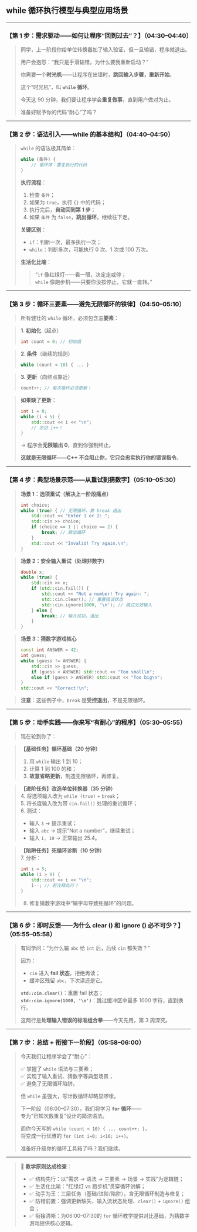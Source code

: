 ## **while 循环执行模型与典型应用场景**  

---

### 【第 1 步：需求驱动——如何让程序“回到过去”？】（04:30–04:40）

> 同学，上一阶段你给单位转换器加了输入验证，但一旦输错，程序就退出。  
>  
> 用户会抱怨：“我只是手滑输错，为什么要我重新启动？”  
>  
> 你需要一个**时光机**——让程序在出错时，**跳回输入步骤，重新开始**。  
>  
> 这个“时光机”，叫 **`while` 循环**。  
>  
> 今天这 90 分钟，我们要让程序学会**重复做事**，直到用户做对为止。  
>  
> 准备好赋予你的代码“耐心”了吗？

---

### 【第 2 步：语法引入——while 的基本结构】（04:40–04:50）

> `while` 的语法极其简单：
> ```cpp
> while (条件) {
>     // 循环体：重复执行的代码
> }
> ```
>  
> **执行流程**：  
> 1. 检查 `条件`；  
> 2. 如果为 `true`，执行 `{}` 中的代码；  
> 3. 执行完后，**自动回到第 1 步**；  
> 4. 如果 `条件` 为 `false`，**跳出循环**，继续往下走。  
>  
> **关键区别**：  
> - `if`：判断一次，最多执行一次；  
> - `while`：判断多次，可能执行 0 次、1 次或 100 万次。  
>  
> **生活化比喻**：  
> > “`if` 像红绿灯——看一眼，决定走或停；  
> > `while` 像跑步机——只要你没按停止，它就一直转。”

---

### 【第 3 步：循环三要素——避免无限循环的铁律】（04:50–05:10）

> 所有健壮的 `while` 循环，必须包含**三要素**：

> **1. 初始化**（起点）  
> ```cpp
> int count = 0; // 初始值
> ```

> **2. 条件**（继续的规则）  
> ```cpp
> while (count < 10) { ... }
> ```

> **3. 更新**（向终点靠近）  
> ```cpp
> count++; // 每次循环必须更新！
> ```

> **如果缺了更新**：
> ```cpp
> int i = 0;
> while (i < 5) {
>     std::cout << i << "\n";
>     // 忘记 i++！
> }
> ```
> → 程序会**无限输出 0**，直到你强制终止。  
>  
> **这就是无限循环——C++ 不会阻止你，它只会忠实执行你的错误指令**。

---

### 【第 4 步：典型场景示范——从重试到猜数字】（05:10–05:30）

> **场景 1：选项重试（解决上一阶段痛点）**
> ```cpp
> int choice;
> while (true) { // 无限循环，靠 break 退出
>     std::cout << "Enter 1 or 2: ";
>     std::cin >> choice;
>     if (choice == 1 || choice == 2) {
>         break; // 跳出循环
>     }
>     std::cout << "Invalid! Try again.\n";
> }
> ```

> **场景 2：安全输入重试（处理非数字）**
> ```cpp
> double x;
> while (true) {
>     std::cin >> x;
>     if (std::cin.fail()) {
>         std::cout << "Not a number! Try again: ";
>         std::cin.clear(); // 重置错误状态
>         std::cin.ignore(1000, '\n'); // 跳过无效输入
>     } else {
>         break; // 输入成功，退出
>     }
> }
> ```

> **场景 3：猜数字游戏核心**
> ```cpp
> const int ANSWER = 42;
> int guess;
> while (guess != ANSWER) {
>     std::cin >> guess;
>     if (guess < ANSWER) std::cout << "Too small\n";
>     else if (guess > ANSWER) std::cout << "Too big\n";
> }
> std::cout << "Correct!\n";
> ```

> **注意**：这些例子中，`break` 是**受控退出**，不是无限循环。

---

### 【第 5 步：动手实践——你来写“有耐心”的程序】（05:30–05:55）

> 现在轮到你了：

> **【基础任务】循环基础（20 分钟）**  
> 1. 用 `while` 输出 1 到 10；  
> 2. 计算 1 到 100 的和；  
> 3. **故意省略更新**，制造无限循环，再修复。

> **【进阶任务】改造单位转换器（35 分钟）**  
> 4. 将选项输入改为 `while (true)` + `break`；  
> 5. 将长度输入改为带 `cin.fail()` 处理的重试循环；  
> 6. 测试：  
>    - 输入 `3` → 提示重试；  
>    - 输入 `abc` → 提示“Not a number”，继续重试；  
>    - 输入 `1, 10` → 正常输出 25.4。

> **【陷阱任务】死循环诊断（10 分钟）**  
> 7. 分析：
>    ```cpp
>    int i = 5;
>    while (i > 0) {
>        std::cout << i << "\n";
>        i--; // 若注释此行？
>    }
>    ```
> 8. 修复猜数字游戏中“输字母导致死循环”的问题。

---

### 【第 6 步：即时反馈——为什么 clear () 和 ignore () 必不可少？】（05:55–05:58）

> 有同学问：“为什么输 `abc` 给 `int` 后，后续 `cin` 都失效？”  
>  
> 因为：  
> - `cin` 进入 **fail 状态**，拒绝再读；  
> - 缓冲区残留 `abc`，下次读还是它。  
>  
> **`std::cin.clear()`**：重置 fail 状态；  
> **`std::cin.ignore(1000, '\n')`**：跳过缓冲区中最多 1000 字符，直到换行。  
>  
> 这两行是**处理输入错误的标准组合拳**——今天先用，第 3 周深究。

---

### 【第 7 步：总结 + 衔接下一阶段】（05:58–06:00）

> 今天我们让程序学会了“耐心”：  
>  
> ✅ 掌握了 `while` 语法与三要素；  
> ✅ 实现了输入重试、猜数字等典型场景；  
> ✅ 避免了无限循环陷阱。  
>  
> 但 `while` 虽强大，写计数循环却略显啰嗦。  
>  
> 下一阶段（06:00–07:30），我们将学习 **`for` 循环**——  
> 专为“已知次数重复”设计的简洁语法。  
>  
> 而你今天写的 `while (count < 10) { ... count++; }`，  
> 将变成一行优雅的 `for (int i=0; i<10; i++)`。  
>  
> 准备好升级你的循环工具箱了吗？我们继续。

---

> 📌 **教学原则达成检查**：  
> - ✅ 结构先行：以“需求 → 语法 → 三要素 → 场景 → 实践”为逻辑链；  
> - ✅ 生活化比喻：“红绿灯 vs 跑步机”贯穿循环讲解；  
> - ✅ 动手为王：三层任务（基础/进阶/陷阱），含无限循环制造与修复；  
> - ✅ 防错前置：强调更新缺失、输入流状态处理、`clear()` + `ignore()` 组合；  
> - ✅ 衔接清晰：为06:00–07:30的 `for` 循环教学提供对比基础，为猜数字游戏提供核心逻辑。

